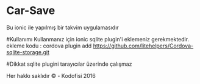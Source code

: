 # Car-Save
Bu ionic ile yapılmış bir takvim uygulamasıdır

#Kullanımı
Kullanmanız için ionic sqlite plugin'i eklemeniz gerekmektedir.
ekleme kodu : cordova plugin add https://github.com/litehelpers/Cordova-sqlite-storage.git

#Dikkat
sqlite plugini tarayıcılar üzerinde çalışmaz

Her hakkı saklıdır © - Kodofisi 2016
